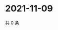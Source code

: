 # 2021-11-09

共 0 条

<!-- BEGIN WEIBO -->
<!-- 最后更新时间 Tue Nov 09 2021 19:09:48 GMT+0800 (China Standard Time) -->

<!-- END WEIBO -->
